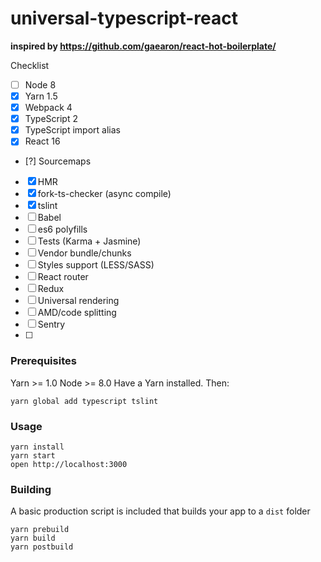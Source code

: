 universal-typescript-react
=====================

**inspired by https://github.com/gaearon/react-hot-boilerplate/**

Checklist
* [ ] Node 8
* [x] Yarn 1.5
* [x] Webpack 4
* [x] TypeScript 2
* [x] TypeScript import alias
* [x] React 16
* [?] Sourcemaps
* [x] HMR
* [x] fork-ts-checker (async compile)
* [x] tslint
* [ ] Babel
* [ ] es6 polyfills
* [ ] Tests (Karma + Jasmine)
* [ ] Vendor bundle/chunks
* [ ] Styles support (LESS/SASS)
* [ ] React router
* [ ] Redux
* [ ] Universal rendering
* [ ] AMD/code splitting
* [ ] Sentry
* [ ]




### Prerequisites

Yarn >= 1.0
Node >= 8.0 
Have a Yarn installed. Then:

```
yarn global add typescript tslint
```

### Usage

```
yarn install
yarn start
open http://localhost:3000
```

### Building

A basic production script is included that builds your app to a `dist` folder

```
yarn prebuild
yarn build
yarn postbuild
```
